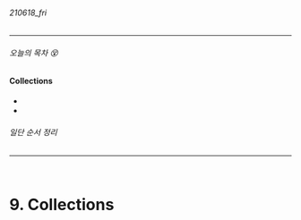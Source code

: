 ###### 210618_fri

<hr>



###### 오늘의 목차 :dizzy_face:

#### Collections

- 

- 

###### 일단 순서 정리

<hr>

<br>


# 9. Collections